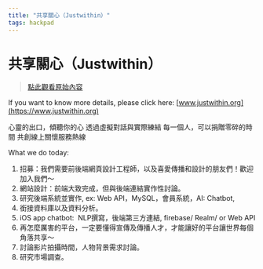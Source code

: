 ```yaml
---
title: "共享關心（Justwithin）"
tags: hackpad
---
```


# 共享關心（Justwithin）

> [點此觀看原始內容](https://g0v.hackpad.tw/dQ4KZ1vHxwX)

If you want to know more details, please click here:
[www.justwithin.org](https://www.justwithin.org)

心靈的出口，傾聽你的心
透過虛擬對話與實際練結
每一個人，可以捐贈零碎的時間
共創線上關懷服務熱線

What we do today:

1.  招募：我們需要前後端網頁設計工程師，以及喜愛傳播和設計的朋友們！歡迎加入我們～
2.  網站設計：前端大致完成，但與後端連結實作性討論。
3.  研究後端系統並實作, ex: Web API，MySQL，會員系統，AI: Chatbot,
4.  銜接資料庫以及資料分析。
5.  iOS app chatbot:  NLP撰寫，後端第三方連結, firebase/ Realm/ or Web API
6.  再怎麼厲害的平台，一定要懂得宣傳及傳播人才，才能讓好的平台讓世界每個角落共享～
7.  討論影片拍攝時間，人物背景需求討論。
8.  研究市場調查。




